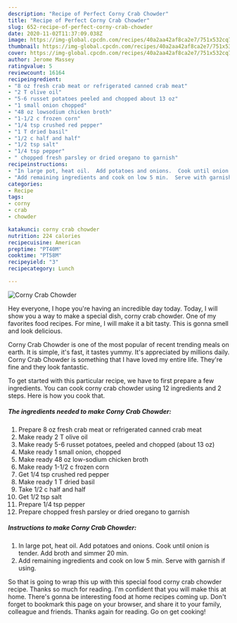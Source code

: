 ```yaml
---
description: "Recipe of Perfect Corny Crab Chowder"
title: "Recipe of Perfect Corny Crab Chowder"
slug: 652-recipe-of-perfect-corny-crab-chowder
date: 2020-11-02T11:37:09.038Z
image: https://img-global.cpcdn.com/recipes/40a2aa42af8ca2e7/751x532cq70/corny-crab-chowder-recipe-main-photo.jpg
thumbnail: https://img-global.cpcdn.com/recipes/40a2aa42af8ca2e7/751x532cq70/corny-crab-chowder-recipe-main-photo.jpg
cover: https://img-global.cpcdn.com/recipes/40a2aa42af8ca2e7/751x532cq70/corny-crab-chowder-recipe-main-photo.jpg
author: Jerome Massey
ratingvalue: 5
reviewcount: 16164
recipeingredient:
- "8 oz fresh crab meat or refrigerated canned crab meat"
- "2 T olive oil"
- "5-6 russet potatoes peeled and chopped about 13 oz"
- "1 small onion chopped"
- "48 oz lowsodium chicken broth"
- "1-1/2 c frozen corn"
- "1/4 tsp crushed red pepper"
- "1 T dried basil"
- "1/2 c half and half"
- "1/2 tsp salt"
- "1/4 tsp pepper"
- " chopped fresh parsley or dried oregano to garnish"
recipeinstructions:
- "In large pot, heat oil.  Add potatoes and onions.  Cook until onion is tender.  Add broth and simmer 20 min."
- "Add remaining ingredients and cook on low 5 min.  Serve with garnish if using."
categories:
- Recipe
tags:
- corny
- crab
- chowder

katakunci: corny crab chowder 
nutrition: 224 calories
recipecuisine: American
preptime: "PT40M"
cooktime: "PT58M"
recipeyield: "3"
recipecategory: Lunch

---
```



![Corny Crab Chowder](https://img-global.cpcdn.com/recipes/40a2aa42af8ca2e7/751x532cq70/corny-crab-chowder-recipe-main-photo.jpg)

Hey everyone, I hope you're having an incredible day today. Today, I will show you a way to make a special dish, corny crab chowder. One of my favorites food recipes. For mine, I will make it a bit tasty. This is gonna smell and look delicious.



Corny Crab Chowder is one of the most popular of recent trending meals on earth. It is simple, it's fast, it tastes yummy. It's appreciated by millions daily. Corny Crab Chowder is something that I have loved my entire life. They're fine and they look fantastic.


To get started with this particular recipe, we have to first prepare a few ingredients. You can cook corny crab chowder using 12 ingredients and 2 steps. Here is how you cook that.

<!--inarticleads1-->

##### The ingredients needed to make Corny Crab Chowder:

1. Prepare 8 oz fresh crab meat or refrigerated canned crab meat
1. Make ready 2 T olive oil
1. Make ready 5-6 russet potatoes, peeled and chopped (about 13 oz)
1. Make ready 1 small onion, chopped
1. Make ready 48 oz low-sodium chicken broth
1. Make ready 1-1/2 c frozen corn
1. Get 1/4 tsp crushed red pepper
1. Make ready 1 T dried basil
1. Take 1/2 c half and half
1. Get 1/2 tsp salt
1. Prepare 1/4 tsp pepper
1. Prepare  chopped fresh parsley or dried oregano to garnish




<!--inarticleads2-->

##### Instructions to make Corny Crab Chowder:

1. In large pot, heat oil.  Add potatoes and onions.  Cook until onion is tender.  Add broth and simmer 20 min.
1. Add remaining ingredients and cook on low 5 min.  Serve with garnish if using.




So that is going to wrap this up with this special food corny crab chowder recipe. Thanks so much for reading. I'm confident that you will make this at home. There's gonna be interesting food at home recipes coming up. Don't forget to bookmark this page on your browser, and share it to your family, colleague and friends. Thanks again for reading. Go on get cooking!
